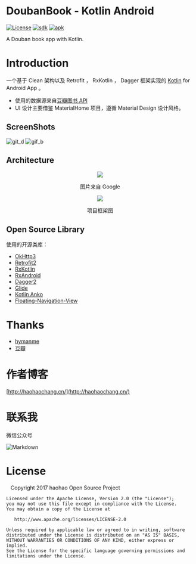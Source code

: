 # DoubanBook - Kotlin Android

[![License](https://img.shields.io/badge/License-Apache%202.0-blue.svg)](https://github.com/githubhaohao/DoubanBook/raw/master/LICENSE.txt)
[![sdk](https://img.shields.io/badge/SDK-21+-red.svg)](https://github.com/githubhaohao/DoubanBook)
[![apk](https://img.shields.io/badge/APK-download-green.svg)](https://github.com/githubhaohao/DoubanBook/raw/master/art/DoubanBook.apk)

A Douban book app with Kotlin.

# Introduction
一个基于 Clean 架构以及 Retrofit ， RxKotlin ， Dagger 框架实现的 [Kotlin](https://github.com/githubhaohao/JavaToKotlin) for Android App 。
 - 使用的数据源来自[豆瓣图书 API ](https://developers.douban.com/wiki/?title=api_v2)
 - UI 设计主要借鉴 MaterialHome 项目，遵循 Material Design 设计风格。

## ScreenShots
![git_d](https://github.com/githubhaohao/DoubanBook/blob/master/art/gif_d.gif?raw=true)
![gif_b](https://github.com/githubhaohao/DoubanBook/blob/master/art/preview_b.gif?raw=true)

## Architecture
<p align="center"><img src="https://github.com/googlesamples/android-architecture/wiki/images/mvp-clean.png"/></p>
<p align="center">图片来自 Google</p>

<p align="center"><img src="https://github.com/githubhaohao/DoubanBook/blob/master/art/architecture.png?raw=true"/></p>
<p align="center">项目框架图</p>

## Open Source Library 
使用的开源类库：

- [OkHttp3](https://github.com/square/okhttp)
- [Retrofit2](https://github.com/square/retrofit)
- [RxKotlin](https://github.com/ReactiveX/RxKotlin)
- [RxAndroid](https://github.com/ReactiveX/RxAndroid)
- [Dagger2](https://github.com/square/dagger)
- [Glide](https://github.com/bumptech/glide)
- [Kotlin Anko](https://github.com/Kotlin/anko)
- [Floating-Navigation-View](https://github.com/andremion/Floating-Navigation-View)
# Thanks
- [hymanme](https://github.com/hymanme)
- [豆瓣](https://www.douban.com)

# 作者博客
[http://haohaochang.cn/](http://haohaochang.cn/)
# 联系我
微信公众号

![Markdown](http://i2.kiimg.com/588795/14b96669d7240b3f.jpg)

# License

    Copyright 2017 haohao Open Source Project

    Licensed under the Apache License, Version 2.0 (the "License");
    you may not use this file except in compliance with the License.
    You may obtain a copy of the License at

       http://www.apache.org/licenses/LICENSE-2.0

    Unless required by applicable law or agreed to in writing, software
    distributed under the License is distributed on an "AS IS" BASIS,
    WITHOUT WARRANTIES OR CONDITIONS OF ANY KIND, either express or implied.
    See the License for the specific language governing permissions and
    limitations under the License.
